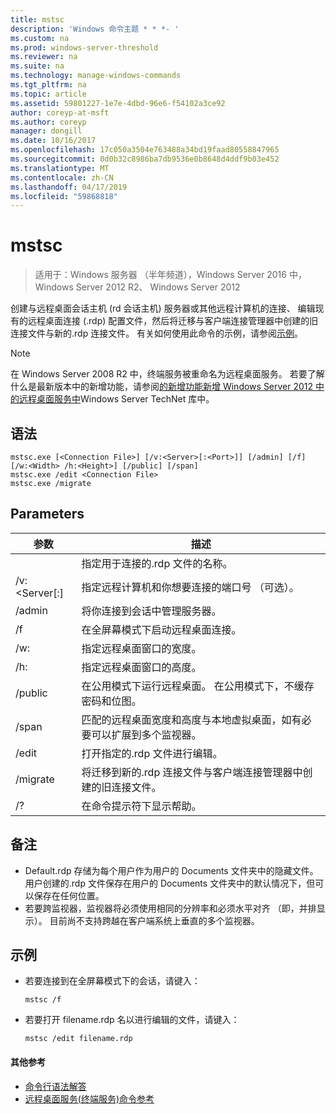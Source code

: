 ```yaml
---
title: mstsc
description: 'Windows 命令主题 * * *- '
ms.custom: na
ms.prod: windows-server-threshold
ms.reviewer: na
ms.suite: na
ms.technology: manage-windows-commands
ms.tgt_pltfrm: na
ms.topic: article
ms.assetid: 59801227-1e7e-4dbd-96e6-f54102a3ce92
author: coreyp-at-msft
ms.author: coreyp
manager: dongill
ms.date: 10/16/2017
ms.openlocfilehash: 17c050a3504e763488a34bd19faad80558847965
ms.sourcegitcommit: 0d0b32c8986ba7db9536e0b8648d4ddf9b03e452
ms.translationtype: MT
ms.contentlocale: zh-CN
ms.lasthandoff: 04/17/2019
ms.locfileid: "59868818"
---
```

# <a name="mstsc"></a>mstsc

>适用于：Windows 服务器 （半年频道），Windows Server 2016 中，Windows Server 2012 R2、 Windows Server 2012

创建与远程桌面会话主机 (rd 会话主机) 服务器或其他远程计算机的连接、 编辑现有的远程桌面连接 (.rdp) 配置文件，然后将迁移与客户端连接管理器中创建的旧连接文件与新的.rdp 连接文件。
有关如何使用此命令的示例，请参阅[示例](#BKMK_examples)。
> [!NOTE]
> 在 Windows Server 2008 R2 中，终端服务被重命名为远程桌面服务。 若要了解什么是最新版本中的新增功能，请参阅[的新增功能新增 Windows Server 2012 中的远程桌面服务中](https://technet.microsoft.com/library/hh831527)Windows Server TechNet 库中。

## <a name="syntax"></a>语法
```
mstsc.exe [<Connection File>] [/v:<Server>[:<Port>]] [/admin] [/f] [/w:<Width> /h:<Height>] [/public] [/span]
mstsc.exe /edit <Connection File>
mstsc.exe /migrate
```

## <a name="parameters"></a>Parameters
|参数|描述|
|-------|--------|
|<Connection File>|指定用于连接的.rdp 文件的名称。|
|/v:<Server[:<Port>]|指定远程计算机和你想要连接的端口号 （可选）。|
|/admin|将你连接到会话中管理服务器。|
|/f|在全屏幕模式下启动远程桌面连接。|
|/w:<Width>|指定远程桌面窗口的宽度。|
|/h:<Height>|指定远程桌面窗口的高度。|
|/public|在公用模式下运行远程桌面。 在公用模式下，不缓存密码和位图。|
|/span|匹配的远程桌面宽度和高度与本地虚拟桌面，如有必要可以扩展到多个监视器。|
|/edit <Connection File>|打开指定的.rdp 文件进行编辑。|
|/migrate|将迁移到新的.rdp 连接文件与客户端连接管理器中创建的旧连接文件。|
|/?|在命令提示符下显示帮助。|

## <a name="remarks"></a>备注
-   Default.rdp 存储为每个用户作为用户的 Documents 文件夹中的隐藏文件。 用户创建的.rdp 文件保存在用户的 Documents 文件夹中的默认情况下，但可以保存在任何位置。
-   若要跨监视器，监视器将必须使用相同的分辨率和必须水平对齐 （即，并排显示）。 目前尚不支持跨越在客户端系统上垂直的多个监视器。

## <a name="BKMK_examples"></a>示例
-   若要连接到在全屏幕模式下的会话，请键入：
    ```
    mstsc /f
    ```
-   若要打开 filename.rdp 名以进行编辑的文件，请键入：
    ```
    mstsc /edit filename.rdp
    ```
    
#### <a name="additional-references"></a>其他参考
-   [命令行语法解答](command-line-syntax-key.md)
-   [远程桌面服务&#40;终端服务&#41;命令参考](remote-desktop-services-terminal-services-command-reference.md)
